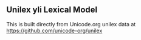 Unilex yli Lexical Model
----------------------

This is built directly from Unicode.org unilex data at
https://github.com/unicode-org/unilex
